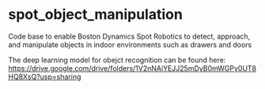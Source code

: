 # spot_object_manipulation
Code base to enable Boston Dynamics Spot Robotics to detect, approach, and manipulate objects in indoor environments such as drawers and doors

The deep learning model for obejct recognition can be found here:
https://drive.google.com/drive/folders/1V2nNAiYEJJ25mDyB0mWGPy0UT8HQ8XsQ?usp=sharing
    
